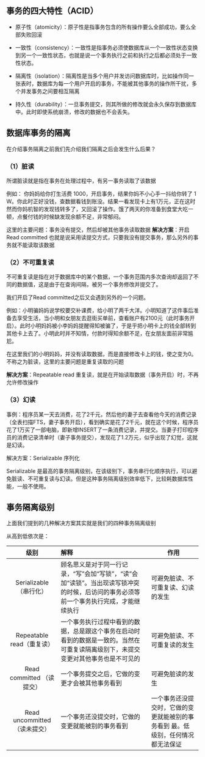 ## 事务的四大特性（ACID）

- 原子性（atomicity）：原子性是指事务包含的所有操作要么全部成功，要么全部失败回滚

- 一致性（consistency）：一致性是指事务必须使数据库从一个一致性状态变换到另一个一致性状态，也就是说一个事务执行之前和执行之后都必须处于一致性状态。

- 隔离性（isolation）：隔离性是当多个用户并发访问数据库时，比如操作同一张表时，数据库为每一个用户开启的事务，不能被其他事务的操作所干扰，多个并发事务之间要相互隔离

- 持久性（durability）：一旦事务提交，则其所做的修改就会永久保存到数据库中。此时即使系统崩溃，修改的数据也不会丢失。

## 数据库事务的隔离

在介绍事务隔离之前我们先介绍我们隔离之后会发生什么后果？

### **（1）脏读**

所谓脏读就是指在事务在处理过程中，有另一事务读取了该数据


例如： 你妈妈给你打生活费 1000，开启事务，结果你妈不小心手一抖给你转了 1 W。你此时正好没钱，查数据看钱到账没。结果一看发现卡上有1万元，正在这时然而你妈机智的发现钱转多了，又回滚了操作。饿了两天的你准备到食堂大吃一顿，点餐付钱的时候缺发现余额不足，非常郁闷。

这里的主要问题：事务没有提交，然后却被其他事务读取数据
**解决方案**：开启  Read committed 
也就是说采用读提交方式，只要我没有提交事务，那么另外的事务就不能读取该数据

### **（2）不可重复读**

不可重复读是指在对于数据库中的某个数据，一个事务范围内多次查询却返回了不同的数据值，这是由于在查询间隔，被另一个事务修改并提交了。

我们开启了Read committed之后又会遇到另外的一个问题。

例如：小明骗妈妈说学校要交补课费，给小明了两千大洋。小明知道了这件事后准备去享受生活，当小明和女朋友去逛街买单前，查看账户有2100元（此时事务开启）。此时小明妈妈被小李妈妈提醒得知被骗了，于是乎把小明卡上的钱全部转到其他卡上去了。小明此时并不知情，付款时得知余额不足，在女朋友面前非常尴尬。

在这里我们的小明妈妈，并没有读取数据，而是直接修改卡上的钱，使之变为0。不称之为脏读，这里的主要问题是重复读取的问题

**解决方案**：Repeatable read
重复读，就是在开始读取数据（事务开启）时，不再允许修改操作

### **（3）幻读**

事例：程序员某一天去消费，花了2千元，然后他的妻子去查看他今天的消费记录（全表扫描FTS，妻子事务开启），看到确实是花了2千元，就在这个时候，程序员花了1万买了一部电脑，即新增INSERT了一条消费记录，并提交。当妻子打印程序员的消费记录清单时（妻子事务提交），发现花了1.2万元，似乎出现了幻觉，这就是幻读。

解决方案：Serializable 序列化

Serializable 是最高的事务隔离级别，在该级别下，事务串行化顺序执行，可以避免脏读、不可重复读与幻读。但是这种事务隔离级别效率低下，比较耗数据库性能，一般不使用。

## 事务隔离级别



上面我们提到的几种解决方案其实就是我们的四种事务隔离级别

从高到低依次是：

|             级别             | 解释                                                         | 作用                                                         |
| :--------------------------: | :----------------------------------------------------------- | ------------------------------------------------------------ |
|    Serializable（串行化）    | 顾名思义是对于同一行记录，“写”会加“写锁”，“读”会加“读锁”。当出现读写锁冲突的时候，后访问的事务必须等前一个事务执行完成，才能继续执行 | 可避免脏读、不可重复读、幻读的发生                           |
|  Repeatable read（重复读）   | 一个事务执行过程中看到的数据，总是跟这个事务在启动时看到的数据是一致的。当然在可重复读隔离级别下，未提交变更对其他事务也是不可见的 | 可避免脏读、不可重复读的发生                                 |
|  Read committed （读提交）   | 一个事务提交之后，它做的变更才会被其他事务看到               | 可避免脏读的发生                                             |
| Read uncommitted（读未提交） | 一个事务还没提交时，它做的变更就能被别的事务看到             | 一个事务还没提交时，它做的变更就能被别的事务看到 最。低级别，任何情况都无法保证 |

